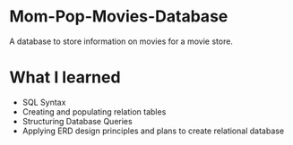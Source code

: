 # Mom-Pop-Movies-Database
A database to store information on movies for a movie store.

# What I learned
* SQL Syntax
* Creating and populating relation tables
* Structuring Database Queries
* Applying ERD design principles and plans to create relational database
